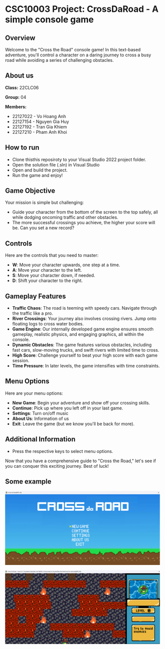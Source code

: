 # CSC10003 Project: CrossDaRoad - A simple console game

## Overview

Welcome to the "Cross the Road" console game! 
In this text-based adventure, you'll control a character on a daring journey to cross a busy road while avoiding a series of challenging obstacles.

## About us
**Class:** 22CLC06

**Group:** 04

**Members:**

+ 22127022 - Vo Hoang Anh
+ 22127154 - Nguyen Gia Huy
+ 22127192 - Tran Gia Khiem
+ 22127210 - Pham Anh Khoi

## How to run

+ Clone thisthis reposiroty to your Visual Studio 2022 project folder.
+ Open the solution file (.sln) in Visual Studio
+ Open and build the project.
+ Run the game and enjoy!

## Game Objective

Your mission is simple but challenging:

- Guide your character from the bottom of the screen to the top safely, all while dodging oncoming traffic and other obstacles.
- The more successful crossings you achieve, the higher your score will be. Can you set a new record?

## Controls

Here are the controls that you need to master:

- **W**: Move your character upwards, one step at a time.
- **A**: Move your character to the left.
- **S**: Move your character down, if needed.
- **D**: Shift your character to the right.

## Gameplay Features

- **Traffic Chaos**: The road is teeming with speedy cars. Navigate through the traffic like a pro.
- **River Crossings**: Your journey also involves crossing rivers. Jump onto floating logs to cross water bodies.
- **Game Engine**: Our internally developed game engine ensures smooth gameplay, realistic physics, and engaging graphics, all within the console.
- **Dynamic Obstacles**: The game features various obstacles, including fast cars, slow-moving trucks, and swift rivers with limited time to cross.
- **High Score**: Challenge yourself to beat your high score with each game session.
- **Time Pressure**: In later levels, the game intensifies with time constraints.

## Menu Options

Here are your menu options:

- **New Game**: Begin your adventure and show off your crossing skills.
- **Continue**: Pick up where you left off in your last game.
- **Settings**: Turn on/off music
- **About Us**: Information of us
- **Exit**: Leave the game (but we know you'll be back for more).

## Additional Information

- Press the respective keys to select menu options.

Now that you have a comprehensive guide to "Cross the Road," let's see if you can conquer this exciting journey. Best of luck!

## Some example
![alt text](image.png)

![alt text](image-1.png)